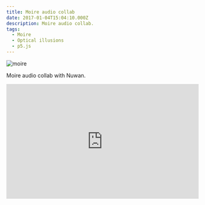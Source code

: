 ```yaml
---
title: Moire audio collab
date: 2017-01-04T15:04:10.000Z
description: Moire audio collab.
tags:
  - Moire
  - Optical illusions
  - p5.js
---
```

![moire](/img/moire.png)

Moire audio collab with Nuwan.

<iframe height="300" style="width: 100%;" scrolling="no" title="Moire reducks" src="https://codepen.io/pavb/embed/zYzLBgw?default-tab=result&theme-id=dark" frameborder="no" loading="lazy" allowtransparency="true" allowfullscreen="true">
  See the Pen <a href="https://codepen.io/pavb/pen/zYzLBgw">
  Moire reducks</a> by Pacha Bulker (<a href="https://codepen.io/pavb">@pavb</a>)
  on <a href="https://codepen.io">CodePen</a>.
</iframe>